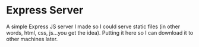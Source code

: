 # Express Server

A simple Express JS server I made so I could serve static files \(in other words, html, css, js...you get the idea\). Putting it here so I can download it to other machines later.